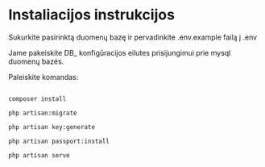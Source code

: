 <h1>Instaliacijos instrukcijos</h1>

<p>Sukurkite pasirinktą duomenų bazę ir pervadinkite .env.example failą į .env</p>
<p>Jame pakeiskite DB_ konfigūracijos eilutes prisijungimui prie mysql duomenų bazės.</p>
<p>Paleiskite komandas:</p>
<code>
composer install<br />
php artisan:migrate<br />
php artisan key:generate<br />
php artisan passport:install<br />
php artisan serve
</code>
